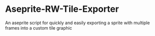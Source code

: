 # Aseprite-RW-Tile-Exporter
An aseprite script for quickly and easily exporting a sprite with multiple frames into a custom tile graphic
